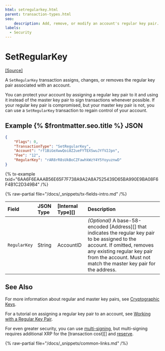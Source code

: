 ```yaml
---
html: setregularkey.html
parent: transaction-types.html
seo:
    description: Add, remove, or modify an account's regular key pair.
labels:
  - Security
---
```

# SetRegularKey

[[Source]](https://github.com/XRPLF/rippled/blob/4239880acb5e559446d2067f00dabb31cf102a23/src/ripple/app/transactors/SetRegularKey.cpp "Source")

A `SetRegularKey` transaction assigns, changes, or removes the regular key pair associated with an account.

You can protect your account by assigning a regular key pair to it and using it instead of the master key pair to sign transactions whenever possible. If your regular key pair is compromised, but your master key pair is not, you can use a `SetRegularKey` transaction to regain control of your account.

## Example {% $frontmatter.seo.title %} JSON

```json
{
    "Flags": 0,
    "TransactionType": "SetRegularKey",
    "Account": "rf1BiGeXwwQoi8Z2ueFYTEXSwuJYfV2Jpn",
    "Fee": "12",
    "RegularKey": "rAR8rR8sUkBoCZFawhkWzY4Y5YoyuznwD"
}
```

{% tx-example txid="6AA6F6EAAAB56E65F7F738A9A2A8A7525439D65BA990E9BA08F6F4B1C2D349B4" /%}

{% raw-partial file="/docs/_snippets/tx-fields-intro.md" /%}
<!--{# fix md highlighting_ #}-->

| Field        | JSON Type | [Internal Type][] | Description                   |
|:-------------|:----------|:------------------|:------------------------------|
| `RegularKey` | String    | AccountID         | _(Optional)_ A base-58-encoded [Address][] that indicates the regular key pair to be assigned to the account. If omitted, removes any existing regular key pair from the account. Must not match the master key pair for the address. |

## See Also

For more information about regular and master key pairs, see [Cryptographic Keys](../../../../concepts/accounts/cryptographic-keys.md).

For a tutorial on assigning a regular key pair to an account, see [Working with a Regular Key Pair](../../../../tutorials/how-tos/manage-account-settings/assign-a-regular-key-pair.md).

For even greater security, you can use [multi-signing](../../../../concepts/accounts/multi-signing.md), but multi-signing requires additional XRP for the [transaction cost][] and [reserve](../../../../concepts/accounts/reserves.md).

{% raw-partial file="/docs/_snippets/common-links.md" /%}
